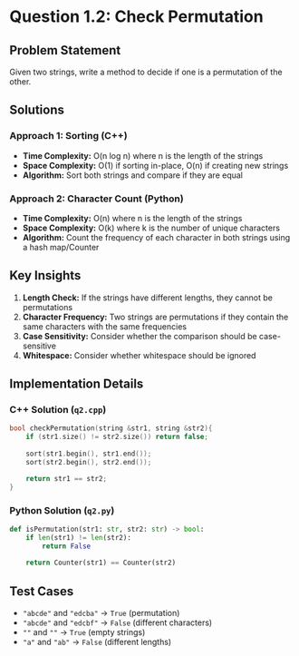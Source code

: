 # Question 1.2: Check Permutation

## Problem Statement
Given two strings, write a method to decide if one is a permutation of the other.

## Solutions

### Approach 1: Sorting (C++)
- **Time Complexity:** O(n log n) where n is the length of the strings
- **Space Complexity:** O(1) if sorting in-place, O(n) if creating new strings
- **Algorithm:** Sort both strings and compare if they are equal

### Approach 2: Character Count (Python)
- **Time Complexity:** O(n) where n is the length of the strings
- **Space Complexity:** O(k) where k is the number of unique characters
- **Algorithm:** Count the frequency of each character in both strings using a hash map/Counter

## Key Insights
1. **Length Check:** If the strings have different lengths, they cannot be permutations
2. **Character Frequency:** Two strings are permutations if they contain the same characters with the same frequencies
3. **Case Sensitivity:** Consider whether the comparison should be case-sensitive
4. **Whitespace:** Consider whether whitespace should be ignored

## Implementation Details

### C++ Solution (`q2.cpp`)
```cpp
bool checkPermutation(string &str1, string &str2){
    if (str1.size() != str2.size()) return false;
    
    sort(str1.begin(), str1.end());
    sort(str2.begin(), str2.end());

    return str1 == str2;
}
```

### Python Solution (`q2.py`)
```python
def isPermutation(str1: str, str2: str) -> bool:
    if len(str1) != len(str2):
        return False
    
    return Counter(str1) == Counter(str2)
```

## Test Cases
- `"abcde"` and `"edcba"` → `True` (permutation)
- `"abcde"` and `"edcbf"` → `False` (different characters)
- `""` and `""` → `True` (empty strings)
- `"a"` and `"ab"` → `False` (different lengths)

